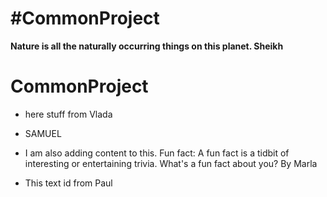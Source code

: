 # #CommonProject

**Nature is all the naturally occurring things on this planet. Sheikh**

# CommonProject

- here stuff from Vlada

- SAMUEL

- I am also adding content to this. Fun fact: A fun fact is a tidbit of interesting or entertaining trivia. What's a fun fact about you?
  By Marla

- This text id from Paul

